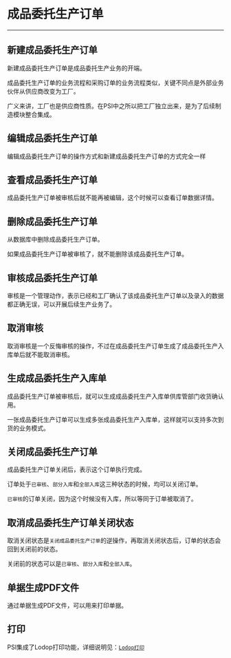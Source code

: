 # 成品委托生产订单

---

## 新建成品委托生产订单

新建成品委托生产订单是成品委托生产业务的开端。

成品委托生产订单的业务流程和采购订单的业务流程类似，关键不同点是外部业务伙伴从供应商改变为工厂。

广义来讲，工厂也是供应商性质。在PSI中之所以把工厂独立出来，是为了后续制造模块整合集成。

## 编辑成品委托生产订单

编辑成品委托生产订单的操作方式和新建成品委托生产订单的方式完全一样

## 查看成品委托生产订单

成品委托生产订单被审核后就不能再被编辑，这个时候可以查看订单数据详情。

## 删除成品委托生产订单

从数据库中删除成品委托生产订单。

如果成品委托生产订单被审核了，就不能删除该成品委托生产订单。

## 审核成品委托生产订单

审核是一个管理动作，表示已经和工厂确认了该成品委托生产订单以及录入的数据都正确无误，可以开展后续生产业务了。

## 取消审核

取消审核是一个反悔审核的操作，不过在成品委托生产订单生成了成品委托生产入库单后就不能取消审核。

## 生成成品委托生产入库单

成品委托生产订单被审核后，就可以生成成品委托生产入库单供库管部门收货确认用。

一张成品委托生产订单可以生成多张成品委托生产入库单，这样就可以支持多次到货的业务模式。

## 关闭成品委托生产订单

成品委托生产订单关闭后，表示这个订单执行完成。

订单处于`已审核`、`部分入库`和`全部入库`这三种状态的时候，均可以关闭订单。

`已审核`的订单关闭，因为这个时候没有入库，所以等同于订单被取消了。

## 取消成品委托生产订单关闭状态

取消关闭状态是`关闭成品委托生产订单`的逆操作，再取消关闭状态后，订单的状态会回到关闭前的状态。

关闭前的状态可以是`已审核`、`部分入库`和`全部入库`。

## 单据生成PDF文件

通过单据生成PDF文件，可以用来打印单据。

## 打印

PSI集成了Lodop打印功能，详细说明见：[`Lodop打印`](07.md)